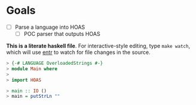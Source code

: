 Goals
=====

- [ ] Parse a language into HOAS
  - [ ] POC parser that outputs HOAS

<b>This is a literate haskell file</b>. For interactive-style editing, type `make watch`, which will use [entr](http://entrproject.org/) to watch for file changes in the source.

```haskell
> {-# LANGUAGE OverloadedStrings #-}
> module Main where
>
> import HOAS
```

```haskell
> main :: IO ()
> main = putStrLn ""
```
